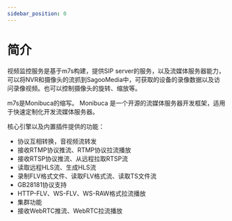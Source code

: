 ```yaml
---
sidebar_position: 0
---
```

# 简介

视频监控服务是基于m7s构建，提供SIP server的服务，以及流媒体服务器能力，可以将NVR和摄像头的流抓到SagooMedia中，可获取的设备的录像数据以及访问录像视频。也可以控制摄像头的旋转、缩放等。

m7s是Monibuca的缩写。 Monibuca 是一个开源的流媒体服务器开发框架，适用于快速定制化开发流媒体服务器。

核心引擎以及内置插件提供的功能：

* 协议互相转换，音视频流转发
* 接收RTMP协议推流、RTMP协议拉流播放
* 接收RTSP协议推流、从远程拉取RTSP流
* 读取远程HLS流、生成HLS流
* 录制FLV格式文件、读取FLV格式流、读取TS文件流
* GB28181协议支持
* HTTP-FLV、WS-FLV、WS-RAW格式拉流播放
* 集群功能
* 接收WebRTC推流、WebRTC拉流播放
